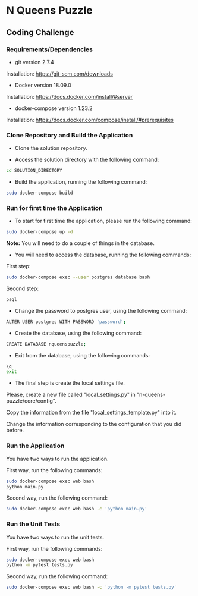 # N Queens Puzzle

## Coding Challenge

### Requirements/Dependencies

+ git version 2.7.4

Installation: https://git-scm.com/downloads

+ Docker version 18.09.0

Installation: https://docs.docker.com/install/#server

+ docker-compose version 1.23.2

Installation: https://docs.docker.com/compose/install/#prerequisites

### Clone Repository and Build the Application

+ Clone the solution repository.

+ Access the solution directory with the following command:

```bash
cd SOLUTION_DIRECTORY
```

+ Build the application, running the following command:

```bash
sudo docker-compose build
```

### Run for first time the Application

+ To start for first time the application, please run the following command:

```bash
sudo docker-compose up -d
```

**Note:** You will need to do a couple of things in the database.

+ You will need to access the database, running the following commands:

First step:

```bash
sudo docker-compose exec --user postgres database bash
```

Second step:

```bash
psql
```

+ Change the password to postgres user, using the following command:

```bash
ALTER USER postgres WITH PASSWORD 'password';
```

+ Create the database, using the following command:

```bash
CREATE DATABASE nqueenspuzzle;
```

+ Exit from the database, using the following commands:

```bash
\q
exit
```

+ The final step is create the local settings file.

Please, create a new file called "local_settings.py" in "n-queens-puzzle/core/config".

Copy the information from the file "local_settings_template.py" into it.

Change the information corresponding to the configuration that you did before.

### Run the Application

You have two ways to run the application.

First way, run the following commands:

```bash
sudo docker-compose exec web bash
python main.py
```

Second way, run the following command:

```bash
sudo docker-compose exec web bash -c 'python main.py'
```

### Run the Unit Tests

You have two ways to run the unit tests.

First way, run the following commands:

```bash
sudo docker-compose exec web bash
python -m pytest tests.py
```

Second way, run the following command:

```bash
sudo docker-compose exec web bash -c 'python -m pytest tests.py'
```
